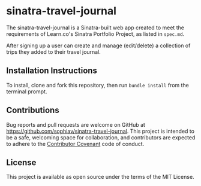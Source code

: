 # sinatra-travel-journal

The sinatra-travel-journal is a Sinatra-built web app created to meet the requirements of Learn.co's Sinatra Portfolio Project, as listed in `spec.md`.

After signing up a user can create and manage (edit/delete) a collection of trips they added to their travel journal.

## Installation Instructions

To install, clone and fork this repository, then run `bundle install` from the terminal prompt.

## Contributions

Bug reports and pull requests are welcome on GitHub at https://github.com/sophiav/sinatra-travel-journal. This project is intended to be a safe, welcoming space for collaboration, and contributors are expected to adhere to the [Contributor Covenant](http://contributor-covenant.org) code of conduct.

## License
This project is available as open source under the terms of the MIT License.